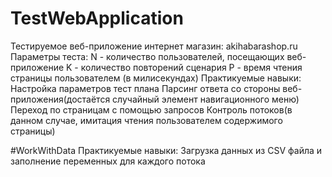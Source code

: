 # TestWebApplication

Тестируемое веб-приложение интернет магазин: akihabarashop.ru
Параметры теста: 
N - количество пользователей, посещающих веб-приложение
K - количество повторений сценария
P - время чтения страницы пользователем (в милисекундах)
Практикуемые навыки:
Настройка параметров тест плана
Парсинг ответа со стороны веб-приложения(достаётся случайный элемент навигационного меню)
Переход по страницам с помощью запросов
Контроль потоков(в данном случае, имитация чтения пользователем содержимого страницы)

#WorkWithData
Практикуемые навыки:
Загрузка данных из CSV файла и заполнение переменных для каждого потока
